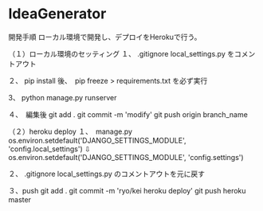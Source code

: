 # IdeaGenerator

開発手順
ローカル環境で開発し、デプロイをHerokuで行う。


（１）ローカル環境のセッティング
１、 .gitignore
local_settings.py をコメントアウト

２、 pip install 後、　pip freeze > requirements.txt を必ず実行

3、 python manage.py runserver

４、　編集後
git add .
git commit -m 'modify'
git push origin branch_name


（２）heroku deploy
１、　manage.py 
os.environ.setdefault('DJANGO_SETTINGS_MODULE', 'config.local_settings')
⇩
os.environ.setdefault('DJANGO_SETTINGS_MODULE', 'config.settings')

２、 .gitignore
local_settings.py のコメントアウトを元に戻す

３、push 
git add .
git commit -m 'ryo/kei heroku deploy'
git push heroku master
